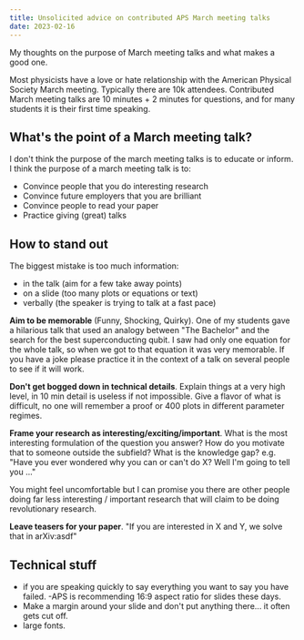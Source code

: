 ```yaml
---
title: Unsolicited advice on contributed APS March meeting talks
date: 2023-02-16
---
```


My thoughts on the purpose of March meeting talks and what makes a good one.
<!--more-->


Most physicists have a love or hate relationship with the American Physical Society March meeting. Typically there are 10k attendees.  Contributed March meeting talks are 10 minutes + 2 minutes for questions, and for many students it is their first time speaking.


## What's the point of a March meeting talk?

I don't think the purpose of the march meeting talks is to educate or inform.
I think the purpose of a march meeting talk is to: 

- Convince people that you do interesting research 
- Convince future employers that you are brilliant 
- Convince people to read your paper
- Practice giving (great) talks



## How to stand out

The biggest mistake is too much information:

- in the talk (aim for a few take away points)
- on a slide (too many plots or equations or text)
- verbally (the speaker is trying to talk at a fast pace) 


**Aim to be memorable** (Funny, Shocking, Quirky). One of my students gave a hilarious talk that used an analogy between "The Bachelor" and the search for the best superconducting qubit. I saw had only one equation for the whole talk, so when we got to that equation it was very memorable. If you have a joke please practice it in the context of a talk on several people to see if it will work.

**Don't get bogged down in technical details**. Explain things at a very high level, in 10 min detail is useless if not impossible. Give a flavor of what is difficult, no one will remember a proof or 400 plots in different parameter regimes.


**Frame your research as interesting/exciting/important**. What is the most interesting formulation of the question you answer? How do you motivate that to someone outside the subfield? What is the knowledge gap? e.g. "Have you ever wondered why you can or can't do X? Well I'm going to tell you ..."  

You might feel uncomfortable but I can promise you there are other people doing far less interesting / important research that will claim to be doing revolutionary research.

**Leave teasers for your paper**. "If you are interested in X and Y, we solve that in arXiv:asdf"

## Technical stuff
- if you are speaking quickly to say everything you want to say you have failed.
-APS is recommending 16:9 aspect ratio for slides these days.
- Make a margin around your slide and don't put anything there... it often gets cut off.
- large fonts.

